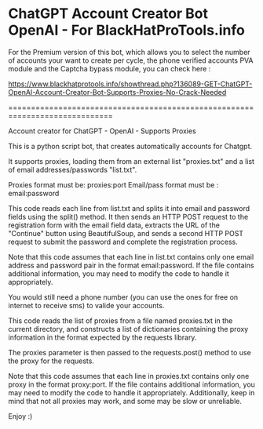 # ChatGPT Account Creator Bot OpenAI - For BlackHatProTools.info


For the Premium version of this bot, which allows you to select the number of accounts your want to create per cycle, the phone verified accounts PVA module and the Captcha bypass module, you can check here :

https://www.blackhatprotools.info/showthread.php?136089-GET-ChatGPT-OpenAI-Account-Creator-Bot-Supports-Proxies-No-Crack-Needed


=============================================================================


Account creator for ChatGPT - OpenAI - Supports Proxies

This is a python script bot, that creates automatically accounts for Chatgpt.

It supports proxies, loading them from an external list "proxies.txt" and a list of email addresses/passwords "list.txt".

Proxies format must be: proxies:port
Email/pass format must be : email:password

This code reads each line from list.txt and splits it into email and password fields using the split() method. It then sends an HTTP POST request to the registration form with the email field data, extracts the URL of the "Continue" button using BeautifulSoup, and sends a second HTTP POST request to submit the password and complete the registration process.

Note that this code assumes that each line in list.txt contains only one email address and password pair in the format email:password. If the file contains additional information, you may need to modify the code to handle it appropriately.

You would still need a phone number (you can use the ones for free on internet to receive sms) to valide your accounts.


This code reads the list of proxies from a file named proxies.txt in the current directory, and constructs a list of dictionaries containing the proxy information in the format expected by the requests library.

The proxies parameter is then passed to the requests.post() method to use the proxy for the requests.

Note that this code assumes that each line in proxies.txt contains only one proxy in the format proxy:port. If the file contains additional information, you may need to modify the code to handle it appropriately. Additionally, keep in mind that not all proxies may work, and some may be slow or unreliable.




Enjoy :)
